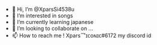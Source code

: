 - 👋 Hi, I’m @XparsSi4538u
- 👀 I’m interested in songs
- 🌱 I’m currently learning japanese
- 💞️ I’m looking to collaborate on ...
- 📫 How to reach me ! Xpars乛ɪᴄᴏɴɪᴄ#6172 my discord id


<!---
XparsSi4538u/XparsSi4538u is a ✨ special ✨ repository because its `README.md` (this file) appears on your GitHub profile.
You can click the Preview link to take a look at your changes.
--->
